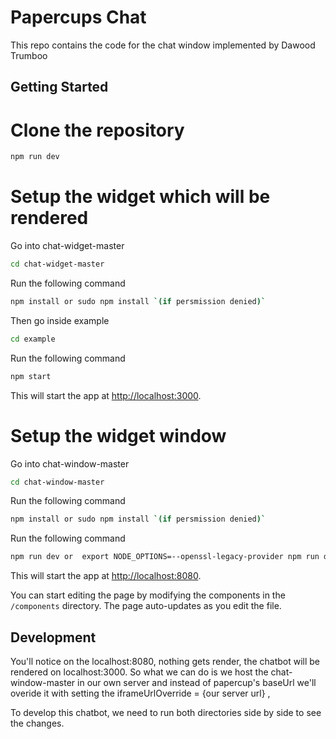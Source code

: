 # Papercups Chat

This repo contains the code for the chat window implemented by Dawood Trumboo

## Getting Started

# Clone the repository

```bash
npm run dev
```

# Setup the widget which will be rendered

Go into chat-widget-master

```bash
cd chat-widget-master
```

Run the following command

```bash
npm install or sudo npm install `(if persmission denied)`
```

Then go inside example

```bash
cd example
```

Run the following command

```bash
npm start
```

This will start the app at [http://localhost:3000](http://localhost:3000).

# Setup the widget window

Go into chat-window-master

```bash
cd chat-window-master
```

Run the following command

```bash
npm install or sudo npm install `(if persmission denied)`
```

Run the following command

```bash
npm run dev or  export NODE_OPTIONS=--openssl-legacy-provider npm run dev `(incase of error)`
```

This will start the app at [http://localhost:8080](http://localhost:8080).

You can start editing the page by modifying the components in the `/components` directory. The page auto-updates as you edit the file.

## Development

You'll notice on the localhost:8080, nothing gets render, the chatbot will be rendered on localhost:3000.
So what we can do is we host the chat-window-master in our own server and instead of papercup's baseUrl we'll overide it with setting the iframeUrlOverride = {our server url} ,

To develop this chatbot, we need to run both directories side by side to see the changes.
